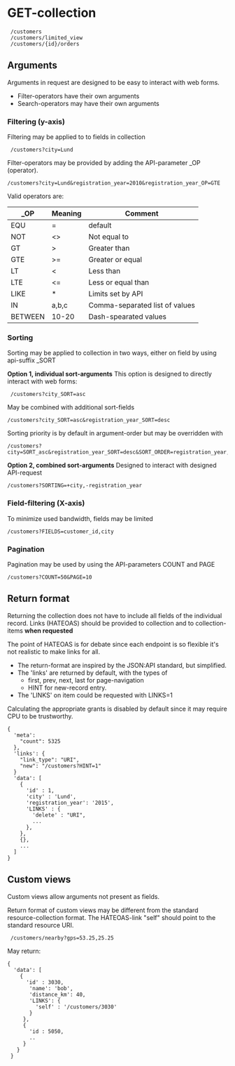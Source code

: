 # GET-collection

     /customers
     /customers/limited_view
     /customers/{id}/orders
     
## Arguments
Arguments in request are designed to be easy to interact with web forms.

- Filter-operators have their own arguments
- Search-operators may have their own arguments

### Filtering (y-axis)
Filtering may be applied to to fields in collection

     /customers?city=Lund

Filter-operators may be provided by adding the API-parameter \_OP (operator).

    /customers?city=Lund&registration_year=2010&registration_year_OP=GTE
    
Valid operators are:

| \_OP      | Meaning | Comment                           |
| --------- | ------- | --------------------------------- |
| EQU       | =       | default                           |
| NOT       | <>      | Not equal to                      |
| GT        | >       | Greater than                      |
| GTE       | >=      | Greater or equal                  |
| LT        | <       | Less than                         |
| LTE       | <=      | Less or equal than                |
| LIKE      | *       | Limits set by API                 |
| IN        | a,b,c   | Comma-separated list of values    |
| BETWEEN   | 10-20   | Dash-spearated values             |

### Sorting
Sorting may be applied to collection in two ways, either on field by using api-suffix \_SORT

**Option 1, individual sort-arguments**
This option is designed to directly interact with web forms:

     /customers?city_SORT=asc

May be combined with additional sort-fields

    /customers?city_SORT=asc&registration_year_SORT=desc
    
Sorting priority is by default in argument-order but may be overridden with

    /customers?city=SORT_asc&registration_year_SORT=desc&SORT_ORDER=registration_year,city
    
**Option 2, combined sort-arguments**
Designed to interact with designed API-request

    /customers?SORTING=+city,-registration_year
    
### Field-filtering (X-axis)
To minimize used bandwidth, fields may be limited

    /customers?FIELDS=customer_id,city

### Pagination
Pagination may be used by using the API-parameters COUNT and PAGE

    /customers?COUNT=50&PAGE=10

## Return format
Returning the collection does not have to include all fields of the individual record.
Links (HATEOAS) should be provided to collection and to collection-items **when requested**

The point of HATEOAS is for debate since each endpoint is so flexible it's not realistic to make links for all.

- The return-format are inspired by the JSON:API standard, but simplified.
- The 'links' are returned by default, with the types of
  - first, prev, next, last for page-navigation
  - HINT for new-record entry.
- The 'LINKS' on item could be requested with LINKS=1

Calculating the appropriate grants is disabled by default since it may require CPU to be trustworthy.

    {
      'meta':
        "count": 5325
      },
      'links': {
        "link_type": "URI",
        "new": "/customers?HINT=1"
      }
      'data': [
        {
          'id' : 1,
          'city' : 'Lund',
          'registration_year': '2015',
          'LINKS' : {
            'delete' : "URI",
            ...
          },
        },
        {},
        ...
      ]
    }

## Custom views
Custom views allow arguments not present as fields.

Return format of custom views may be different from the standard resource-collection format.
The HATEOAS-link "self" should point to the standard resource URI.

     /customers/nearby?gps=53.25,25.25

May return:

    {
      'data': [
        {
          'id' : 3030,
           'name': 'bob',
           'distance_km': 40,
           'LINKS': {
             'self' : '/customers/3030'
           }
         },
         {
           'id : 5050,
           ..
         }
       }
     }
     
